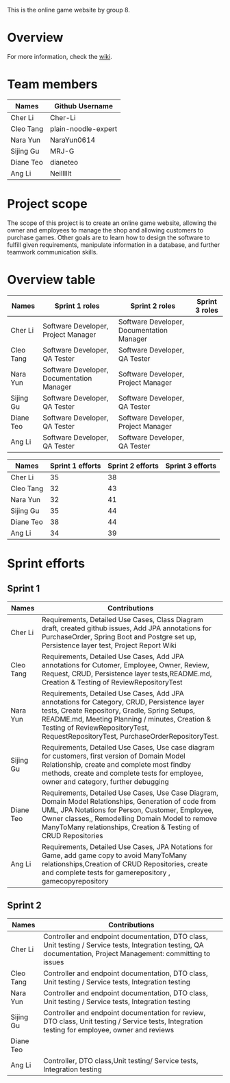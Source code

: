 This is the online game website by group 8. 

# Overview
For more information, check the [wiki](https://github.com/McGill-ECSE321-Fall2024/project-group-8/wiki). 

# Team members

| Names         | Github Username |
| ------------- | -------------   |
| Cher Li       | Cher-Li         |
| Cleo Tang     | plain-noodle-expert |
| Nara Yun      | NaraYun0614     |
| Sijing Gu     | MRJ-G           |
| Diane Teo     | dianeteo        |
| Ang Li        | Neilllllt       |


# Project scope
The scope of this project is to create an online game website, allowing the owner and employees to manage the shop and allowing customers to purchase games. Other goals are to learn how to design the software to fulfill given requirements, manipulate information in a database, and further teamwork communication skills.

# Overview table

| Names         | Sprint 1 roles | Sprint 2 roles | Sprint 3 roles | 
| ------------- | -------------|-------------|-------------|
| Cher Li       | Software Developer, Project Manager | Software Developer, Documentation Manager ||
| Cleo Tang     | Software Developer, QA Tester | Software Developer, QA Tester ||
| Nara Yun      | Software Developer, Documentation Manager | Software Developer, Project Manager ||
| Sijing Gu     | Software Developer, QA Tester | Software Developer, QA Tester ||
| Diane Teo     | Software Developer, QA Tester | Software Developer, Project Manager ||
| Ang Li        | Software Developer, QA Tester | Software Developer, QA Tester ||

| Names         | Sprint 1 efforts | Sprint 2 efforts | Sprint 3 efforts | 
| ------------- | -------------|-------------|-------------|
| Cher Li       | 35 | 38 ||
| Cleo Tang     | 32 | 43 ||
| Nara Yun      | 32 | 41 ||
| Sijing Gu     | 35 | 44 ||
| Diane Teo     | 38 | 44 ||
| Ang Li        | 34 | 39 ||

# Sprint efforts
## Sprint 1
| Names         | Contributions |
| ------------- | -------------   |
| Cher Li       | Requirements, Detailed Use Cases, Class Diagram draft, created github issues, Add JPA annotations for PurchaseOrder, Spring Boot and Postgre set up, Persistence layer test, Project Report Wiki           |
| Cleo Tang     | Requirements, Detailed Use Cases, Add JPA annotations for Cutomer, Employee, Owner, Review, Request, CRUD, Persistence layer tests,README.md, Creation & Testing of ReviewRepositoryTest |
| Nara Yun      |Requirements, Detailed Use Cases, Add JPA annotations for Category, CRUD, Persistence layer tests, Create Repository, Gradle, Spring Setups, README.md, Meeting Planning / minutes, Creation & Testing of ReviewRepositoryTest, RequestRepositoryTest, PurchaseOrderRepositoryTest.
| Sijing Gu     | Requirements, Detailed Use Cases, Use case diagram for customers, first version of Domain Model Relationship, create and complete most findby methods, create and complete tests for employee, owner and category, further debugging |
| Diane Teo     | Requirements, Detailed Use Cases, Use Case Diagram, Domain Model Relationships, Generation of code from UML, JPA Notations for Person, Customer, Employee, Owner classes,, Remodelling Domain Model to remove ManyToMany relationships, Creation & Testing of CRUD Repositories |
| Ang Li        | Requirements, Detailed Use Cases, JPA Notations for Game, add game copy to avoid ManyToMany relationships,Creation of CRUD Repositories, create and complete tests for gamerepository , gamecopyrepository  |

## Sprint 2
| Names         | Contributions |
| ------------- | -------------   |
| Cher Li       | Controller and endpoint documentation, DTO class, Unit testing / Service tests, Integration testing, QA documentation, Project Management: committing to issues |
| Cleo Tang     | Controller and endpoint documentation, DTO class, Unit testing / Service tests, Integration testing |
| Nara Yun      | Controller and endpoint documentation, DTO class, Unit testing / Service tests, Integration testing |
| Sijing Gu     | Controller and endpoint documentation for review, DTO class, Unit testing / Service tests, Integration testing for employee, owner and reviews |
| Diane Teo     |  |
| Ang Li        |  Controller, DTO class,Unit testing/ Service tests, Integration testing |
